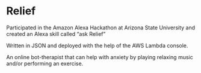 # Relief
Participated in the Amazon Alexa Hackathon at Arizona State University and created an Alexa skill called “ask Relief”

Written in JSON and deployed with the help of the AWS Lambda console.

An online bot-therapist that can help with anxiety by playing relaxing music and/or performing an exercise.

